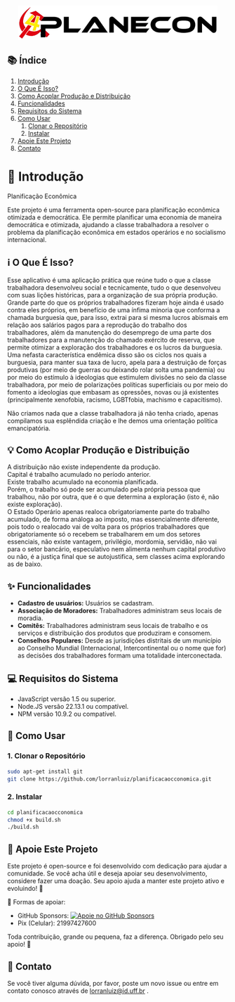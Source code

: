 <p align="center">
    <picture>
        <source srcset="./public/images/planEconLogoBranca1.png" media="(prefers-color-scheme: dark)">
        <img src="./public/images/planEconLogo1.png" alt="Planificação Econômica Logo">
    </picture>
</p>

## 📚 Índice
1. [Introdução](#-introdução)
2. [O Que É Isso?](#ℹ️-o-que-é-isso)
3. [Como Acoplar Produção e Distribuição](#-como-acoplar-produção-e-distribuição)
4. [Funcionalidades](#-funcionalidades)
5. [Requisitos do Sistema](#-requisitos-do-sistema)
6. [Como Usar](#-como-usar)
    1. [Clonar o Repositório](#1-clonar-o-repositório)
    2. [Instalar](#2-instalar)
8. [Apoie Este Projeto](#-apoie-este-projeto)
9. [Contato](#-contato)

# 🚀 Introdução
Planificação Econômica

Este projeto é uma ferramenta open-source para planificação econômica otimizada e democrática. Ele permite planificar uma economia de maneira democrática e otimizada, ajudando a classe trabalhadora a resolver o problema da planificação econômica em estados operários e no socialismo internacional.

## ℹ️ O Que É Isso?
Esse aplicativo é uma aplicação prática que reúne tudo o que a classe trabalhadora desenvolveu social e tecnicamente, tudo o que desenvolveu com suas lições históricas, para a organização de sua própria produção. Grande parte do que os próprios trabalhadores fizeram hoje ainda é usado contra eles próprios, em benefício de uma ínfima minoria que conforma a chamada burguesia que, para isso, extrai para si mesma lucros abismais em relação aos salários pagos para a reprodução do trabalho dos trabalhadores, além da manutenção do desemprego de uma parte dos trabalhadores para a manutenção do chamado exército de reserva, que permite otimizar a exploração dos trabalhadores e os lucros da burguesia. Uma nefasta característica endêmica disso são os ciclos nos quais a burguesia, para manter sua taxa de lucro, apela para a destruição de forças produtivas (por meio de guerras ou deixando rolar solta uma pandemia) ou por meio do estímulo à ideologias que estimulem divisões no seio da classe trabalhadora, por meio de polarizações políticas superficiais ou por meio do fomento a ideologias que embasam as opressões, novas ou já existentes (principalmente xenofobia, racismo, LGBTfobia, machismo e capacitismo).

Não criamos nada que a classe trabalhadora já não tenha criado, apenas compilamos sua esplêndida criação e lhe demos uma orientação política emancipatória.

## 💡 Como Acoplar Produção e Distribuição
A distribuição não existe independente da produção.  
Capital é trabalho acumulado no período anterior.  
Existe trabalho acumulado na economia planificada.  
Porém, o trabalho só pode ser acumulado pela própria pessoa que trabalhou, não por outra, que é o que determina a exploração (isto é, não existe exploração).  
O Estado Operário apenas realoca obrigatoriamente parte do trabalho acumulado, de forma análoga ao imposto, mas essencialmente diferente, pois todo o realocado vai de volta para os próprios trabalhadores que obrigatoriamente só o recebem se trabalharem em um dos setores essenciais, não existe vantagem, privilégio, mordomia, servidão, não vai para o setor bancário, especulativo nem alimenta nenhum capital produtivo ou não, é a justiça final que se autojustifica, sem classes acima explorando as de baixo.

## ✨ Funcionalidades
- **Cadastro de usuários:** Usuários se cadastram.
- **Associação de Moradores:** Trabalhadores administram seus locais de moradia.
- **Comitês:** Trabalhadores administram seus locais de trabalho e os serviços e distribuição dos produtos que produziram e consomem.
- **Conselhos Populares:** Desde as jurisdições distritais de um município ao Conselho Mundial (Internacional, Intercontinental ou o nome que for) as decisões dos trabalhadores formam uma totalidade interconectada.

## 💻 Requisitos do Sistema
- JavaScript versão 1.5 ou superior.
- Node.JS versão 22.13.1 ou compatível.
- NPM versão 10.9.2 ou compatível.

## 🔧 Como Usar
### 1. Clonar o Repositório
```bash
sudo apt-get install git
git clone https://github.com/lorranluiz/planificacaocconomica.git
```
### 2. Instalar
```bash
cd planificacaocconomica
chmod +x build.sh
./build.sh
```

## 💖 Apoie Este Projeto
Este projeto é open-source e foi desenvolvido com dedicação para ajudar a comunidade. Se você acha útil e deseja apoiar seu desenvolvimento, considere fazer uma doação. Seu apoio ajuda a manter este projeto ativo e evoluindo! 🚀

🔹 Formas de apoiar:

- GitHub Sponsors: [![Apoie no GitHub Sponsors](https://img.shields.io/badge/Sponsor-30363D?style=for-the-badge&logo=GitHub-Sponsors&logoColor=#EA4AAA)](https://github.com/sponsors/lorranluiz)
- Pix (Celular): 21997427600

Toda contribuição, grande ou pequena, faz a diferença. Obrigado pelo seu apoio! 💙

## 📧 Contato
Se você tiver alguma dúvida, por favor, poste um novo issue ou entre em contato conosco através de lorranluiz@id.uff.br .
